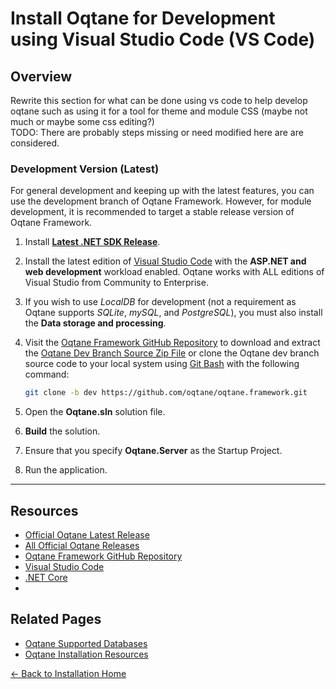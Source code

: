 # Install Oqtane for Development using Visual Studio Code (VS Code)

## Overview
Rewrite this section for what can be done using vs code to help develop oqtane such as using it for a tool for theme and module CSS (maybe not much or maybe some css editing?)  
TODO:  There are probably steps missing or need modified here are are considered.

### Development Version (Latest)

For general development and keeping up with the latest features, you can use the development branch of Oqtane Framework. However, for module development, it is recommended to target a stable release version of Oqtane Framework.

1. Install **[Latest .NET SDK Release](https://dotnet.microsoft.com/download/dotnet)**.

2. Install the latest edition of [Visual Studio Code](https://code.visualstudio.com/download) with the **ASP.NET and web development** workload enabled.
   Oqtane works with ALL editions of Visual Studio from Community to Enterprise.

3. If you wish to use _LocalDB_ for development (not a requirement as Oqtane supports _SQLite_, _mySQL_, and _PostgreSQL_), you must also install the **Data storage and processing**.

4. Visit the [Oqtane Framework GitHub Repository](https://github.com/oqtane/oqtane.framework) to download and extract the [Oqtane Dev Branch Source Zip File](https://github.com/oqtane/oqtane.framework/archive/dev.zip) or clone the Oqtane dev branch source code to your local system using [Git Bash](https://git-scm.com/) with the following command:
   ```bash
   git clone -b dev https://github.com/oqtane/oqtane.framework.git
5. Open the **Oqtane.sln** solution file.
   
6. **Build** the solution.

7. Ensure that you specify **Oqtane.Server** as the Startup Project.
 
8. Run the application.

---  

## Resources
- [Official Oqtane Latest Release](https://github.com/oqtane/oqtane.framework/releases/latest)
- [All Official Oqtane Releases](https://github.com/oqtane/oqtane.framework/releases)
- [Oqtane Framework GitHub Repository](https://github.com/oqtane/oqtane.framework)
- [Visual Studio Code](https://code.visualstudio.com)
- [.NET Core](https://dotnet.microsoft.com)
- 

## Related Pages
- [Oqtane Supported Databases](databases.md)
- [Oqtane Installation Resources](resources.md)

[← Back to Installation Home](index.md)
